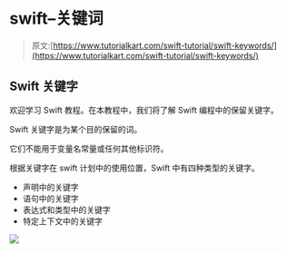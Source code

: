 # swift–关键词

> 原文:[https://www.tutorialkart.com/swift-tutorial/swift-keywords/](https://www.tutorialkart.com/swift-tutorial/swift-keywords/)

## Swift 关键字

欢迎学习 Swift 教程。在本教程中，我们将了解 Swift 编程中的保留关键字。

Swift 关键字是为某个目的保留的词。

它们不能用于变量名常量或任何其他标识符。

根据关键字在 swift 计划中的使用位置，Swift 中有四种类型的关键字。

*   声明中的关键字
*   语句中的关键字
*   表达式和类型中的关键字
*   特定上下文中的关键字

[![](../Images/925da31b32d6bc3827932f6c8afb11bb.png)](https://www.tutorialkart.com/)